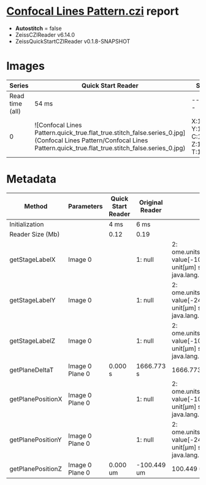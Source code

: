 # [Confocal Lines Pattern.czi](https://zenodo.org/record/6848342/files/Confocal%20Lines%20Pattern.czi) report
 - **Autostitch** = false
 - ZeissCZIReader v6.14.0
 - ZeissQuickStartCZIReader v0.1.8-SNAPSHOT

# Images 

| Series            | Quick Start Reader | Size | Original Reader | Size | #Diffs |
|-------------------|--------------------|------|-----------------|------|--------|
| Read time (all)   |54 ms|------|52 ms|------|--------|
|0|![Confocal Lines Pattern.quick_true.flat_true.stitch_false.series_0.jpg](Confocal Lines Pattern/Confocal Lines Pattern.quick_true.flat_true.stitch_false.series_0.jpg)|X:1024<br>Y:1024<br>C:1<br>Z:1<br>T:1|![Confocal Lines Pattern.quick_false.flat_true.stitch_false.series_0.jpg](Confocal Lines Pattern/Confocal Lines Pattern.quick_false.flat_true.stitch_false.series_0.jpg)|X:1024<br>Y:1024<br>C:1<br>Z:1<br>T:1|0|

# Metadata

|  Method            | Parameters       | Quick Start Reader | Original Reader | Delta  |
| -------------------|------------------|--------------------|-----------------|------- |
| Initialization     |                  |4 ms|6 ms|        |
| Reader Size (Mb)     |                  |0.12|0.19|        |
| getStageLabelX| Image 0 | | 1: null| 2: ome.units.quantity.Length: value[-10942.2], unit[µm] stored as java.lang.Double |
| getStageLabelY| Image 0 | | 1: null| 2: ome.units.quantity.Length: value[-2472.76], unit[µm] stored as java.lang.Double |
| getStageLabelZ| Image 0 | | 1: null| 2: ome.units.quantity.Length: value[-100.449], unit[µm] stored as java.lang.Double |
| getPlaneDeltaT| Image 0 Plane 0 |  0.000 s |  1666.773 s | 1666.773 s |
| getPlanePositionX| Image 0 Plane 0 | | 1: null| 2: ome.units.quantity.Length: value[-10942.2], unit[µm] stored as java.lang.Double |
| getPlanePositionY| Image 0 Plane 0 | | 1: null| 2: ome.units.quantity.Length: value[-2472.76], unit[µm] stored as java.lang.Double |
| getPlanePositionZ| Image 0 Plane 0 | 0.000 um | -100.449 um | 100.449 um |
